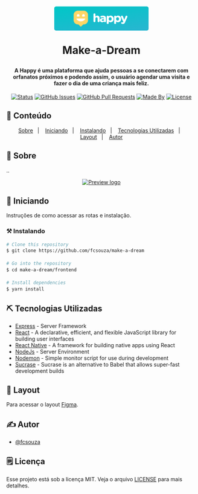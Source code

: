 <h1 align="center">
    <img alt="fabricio" title="#NextLevelWeek" src=".github/logo.png" width="250px" />
    <p>Make-a-Dream</p>
</h1>

<h4 align="center"> 
	A Happy é uma plataforma que ajuda pessoas a se conectarem com orfanatos próximos e podendo assim, o usuário agendar uma visita e fazer o dia de uma criança mais feliz.
</h4>

<div align="center">

[![Status](https://img.shields.io/badge/status-active-success.svg)]()
[![GitHub Issues](https://img.shields.io/github/languages/count/fcsouza/make-a-dream)]()
[![GitHub Pull Requests](https://img.shields.io/github/last-commit/fcsouza/make-a-dream)]()
[![Made By](https://img.shields.io/badge/Made%20By-Fabricio%20Cavalcante-brightgreen)]()
[![License](https://img.shields.io/badge/license-MIT-blue.svg)](/LICENSE)

</div>

## 📝 Conteúdo
<p align="center">
<a href="#fabricio">Sobre</a>&nbsp;&nbsp;&nbsp;|&nbsp;&nbsp;&nbsp;
<a href="#getting_started">Iniciando</a>&nbsp;&nbsp;&nbsp;|&nbsp;&nbsp;&nbsp;
<a href="#installing">Instalando</a>&nbsp;&nbsp;&nbsp;|&nbsp;&nbsp;&nbsp;
<a href="#built_using">Tecnologias Utilizadas</a>&nbsp;&nbsp;&nbsp;|&nbsp;&nbsp;&nbsp;
<a href="#layout">Layout</a>&nbsp;&nbsp;&nbsp;|&nbsp;&nbsp;&nbsp;
<a href="#authors">Autor</a>
</p>


## 🧐 Sobre <a name = "fabricio"></a>

..

<p align="center">
  <a href="" rel="noopener">
 <img width=650px src=".github\logo.jpeg" alt="Preview logo"></a>
</p>


## 🏁 Iniciando <a name = "getting_started"></a>
Instruções de como acessar as rotas e instalação.


### ⚒ Instalando <a name = "installing"></a>
```bash
# Clone this repository
$ git clone https://github.com/fcsouza/make-a-dream

# Go into the repository
$ cd make-a-dream/frontend

# Install dependencies
$ yarn install
```

## ⛏️ Tecnologias Utilizadas <a name = "built_using"></a>

- [Express](https://expressjs.com/) - Server Framework
- [React](https://pt-br.reactjs.org/) - A declarative, efficient, and flexible JavaScript library for building user interfaces
- [React Native](https://reactnative.dev/) - A framework for building native apps using React
- [NodeJs](https://nodejs.org/en/) - Server Environment
- [Nodemon](https://www.npmjs.com/package/nodemon) - Simple monitor script for use during development
- [Sucrase](https://www.npmjs.com/package/sucrase) - Sucrase is an alternative to Babel that allows super-fast development builds

## 🔖 Layout <a name = "layout"></a>
Para acessar o layout [Figma](https://www.figma.com/file/2ilsR9yMOtXjiDXrDcyGz6/Happy-Web-(Copy)).

## ✍️ Autor <a name = "authors"></a>

- [@fcsouza](https://github.com/fcsouza)

## 🗒 Licença

Esse projeto está sob a licença MIT. Veja o arquivo [LICENSE](LICENSE.md) para mais detalhes.